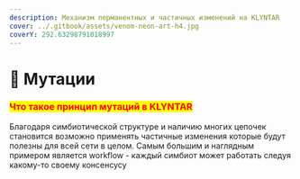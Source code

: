 ```yaml
---
description: Механизм перманентных и частичных изменений на KLYNTAR
cover: ../.gitbook/assets/venom-neon-art-h4.jpg
coverY: 292.63298791018997
---
```


# 🧬 Мутации

### <mark style="color:red;">**Что такое принцип мутаций в KLYNTAR**</mark>

Благодаря симбиотической структуре и наличию многих цепочек становится возможно применять частичные изменения которые будут полезны для всей сети в целом. Самым большим и наглядным примером является workflow - каждый симбиот может работать следуя какому-то своему консенсусу
